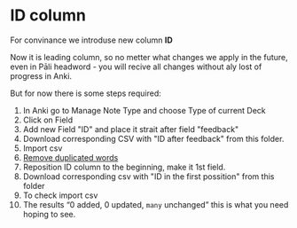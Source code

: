 <h1>ID column</h1>

For convinance we introduse new column **ID**

Now it is leading column, so no metter what changes we apply in the future, even in Pāli headword - you will recive all changes without aly lost of progress in Anki.

But for now there is some steps required:

1. In Anki go to Manage Note Type and choose Type of current Deck
2. Click on Field
3. Add new Field "ID" and place it strait after field "feedback"
4. Download corresponding CSV with "ID after feedback" from this folder.
5. Import csv
6. [Remove duplicated words](https://sasanarakkha.github.io/study-tools/test.html)
7. Reposition ID column to the beginning, make it 1st field.
8. Download corresponding csv with "ID in the first possition" from this folder
9. To check import csv
10. The results “0 added, 0 updated, `many` unchanged” this is what you need hoping to see.

